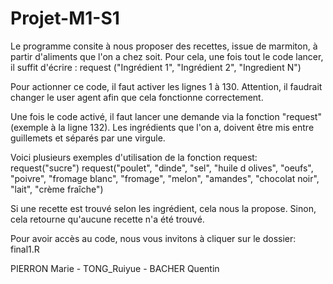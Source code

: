 # Projet-M1-S1

Le programme consite à nous proposer des recettes, issue de marmiton, à partir d'aliments que l'on a chez soit. 
Pour cela, une fois tout le code lancer, il suffit d'écrire : request ("Ingrédient 1", "Ingrédient 2", "Ingredient N")

Pour actionner ce code, il faut activer les lignes 1 à 130. Attention, il faudrait changer le user agent afin que cela fonctionne correctement.

Une fois le code activé, il faut lancer une demande via la fonction "request" (exemple à la ligne 132). Les ingrédients que l'on a, doivent être mis entre guillemets et séparés par une virgule.

Voici plusieurs exemples d'utilisation de la fonction request:
request("sucre")
request("poulet", "dinde", "sel", "huile d olives", "oeufs", "poivre", "fromage blanc", "fromage", "melon", "amandes", "chocolat noir", "lait", "crème fraîche")

Si une recette est trouvé selon les ingrédient, cela nous la propose. Sinon, cela retourne qu'aucune recette n'a été trouvé. 

Pour avoir accès au code, nous vous invitons à cliquer sur le dossier: final1.R

PIERRON Marie - TONG_Ruiyue - BACHER Quentin
